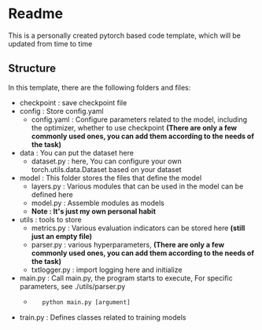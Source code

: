 <!--
 * @Descripttion: 
 * @version: 
 * @Author: Cai Weichao
 * @Date: 2022-03-12 20:23:23
 * @LastEditors: Cai Weichao
 * @LastEditTime: 2022-03-13 13:10:05
-->
# Readme
This is a personally created pytorch based code template, which will be updated from time to time 

## Structure 
In this template, there are the following folders and files:
+ checkpoint : save checkpoint file
+ config : Store config.yaml 
  + config.yaml : Configure parameters related to the model, including the optimizer, whether to use checkpoint **(There are only a few commonly used ones, you can add them according to the needs of the task)**
+ data : You can put the dataset here 
  + dataset.py : here, You can configure your own torch.utils.data.Dataset based on your dataset
+ model : This folder stores the files that define the model 
  + layers.py : Various modules that can be used in the model can be defined here 
  + model.py : Assemble modules as models 
  + **Note : It's just my own personal habit**
+ utils : tools to store 
  + metrics.py : Various evaluation indicators can be stored here **(still just an empty file)**
  + parser.py : various hyperparameters, **(There are only a few commonly used ones, you can add them according to the needs of the task)**
  + txtlogger.py : import logging here and initialize 
+ main.py : Call main.py, the program starts to execute, For specific parameters, see ./utils/parser.py
  + ```python
       python main.py [argument]
    ```
+ train.py : Defines classes related to training models 











